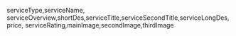 <!-- Service -->
serviceType,serviceName, serviceOverview,shortDes,serviceTitle,serviceSecondTitle,serviceLongDes,price, serviceRating,mainImage,secondImage,thirdImage